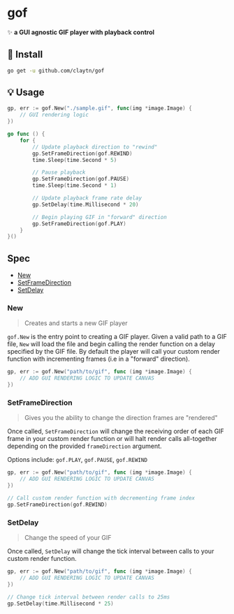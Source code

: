 # gof

✨ **a GUI agnostic GIF player with playback control**

## 🚀 Install

```sh
go get -u github.com/claytn/gof
```

## 💡 Usage

```go
gp, err := gof.New("./sample.gif", func(img *image.Image) {
	// GUI rendering logic
})

go func () {
	for {
		// Update playback direction to "rewind"
		gp.SetFrameDirection(gof.REWIND)
		time.Sleep(time.Second * 5)

		// Pause playback
		gp.SetFrameDirection(gof.PAUSE)
		time.Sleep(time.Second * 1)

		// Update playback frame rate delay
		gp.SetDelay(time.Millisecond * 20)

		// Begin playing GIF in "forward" direction
		gp.SetFrameDirection(gof.PLAY)
	}
}()
```

## Spec

* [New](#New)
* [SetFrameDirection](#SetFrameDirection)
* [SetDelay](#SetDelay)

### New 

> Creates and starts a new GIF player

`gof.New` is the entry point to creating a GIF player. Given a valid path to a GIF file, `New` will load the file and begin calling the render function on a delay specified by the GIF file. By default the player will call your custom render function with incrementing frames (i.e in a "forward" direction).

```go
gp, err := gof.New("path/to/gif", func (img *image.Image) {
	// ADD GUI RENDERING LOGIC TO UPDATE CANVAS
})
```

### SetFrameDirection

> Gives you the ability to change the direction frames are "rendered"

Once called, `SetFrameDirection` will change the receiving order of each GIF frame in your custom render function or will halt render calls all-together depending on the provided `frameDirection` argument. 

Options include: `gof.PLAY`, `gof.PAUSE`, `gof.REWIND`

```go
gp, err := gof.New("path/to/gif", func (img *image.Image) {
	// ADD GUI RENDERING LOGIC TO UPDATE CANVAS
})

// Call custom render function with decrementing frame index
gp.SetFrameDirection(gof.REWIND)
```

### SetDelay

> Change the speed of your GIF

Once called, `SetDelay` will change the tick interval between calls to your custom render function.

```go
gp, err := gof.New("path/to/gif", func (img *image.Image) {
	// ADD GUI RENDERING LOGIC TO UPDATE CANVAS
})

// Change tick interval between render calls to 25ms
gp.SetDelay(time.Millisecond * 25)
```





